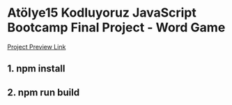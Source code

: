# Atölye15 Kodluyoruz JavaScript Bootcamp Final Project - Word Game

<a href="https://sad-wright-70e97d.netlify.app/">Project Preview Link</a>

<h2>1. npm install</h2>
<h2>2. npm run build</h2>

